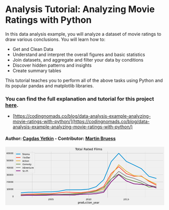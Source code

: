 
# Analysis Tutorial: Analyzing Movie Ratings with Python

In this data analysis example, you will analyze a dataset of movie ratings to draw various conclusions. You will learn how to:

* Get and Clean Data
* Understand and interpret the overall figures and basic statistics
* Join datasets, and aggregate and filter your data by conditions
* Discover hidden patterns and insights
* Create summary tables

This tutorial teaches you to perform all of the above tasks using Python and its popular pandas and matplotlib libraries.

### You can find the full explanation and tutorial for this project [here](https://codingnomads.co/blog/data-analysis-example-analyzing-movie-ratings-with-python/).
* [https://codingnomads.co/blog/data-analysis-example-analyzing-movie-ratings-with-python/](https://codingnomads.co/blog/data-analysis-example-analyzing-movie-ratings-with-python/)

#### Author: [Cagdas Yetkin](https://www.linkedin.com/in/cagdasyetkin/) - Contributor: [Martin Bruess](https://martinbreuss.com/)

![Top Rated Films](https://raw.githubusercontent.com/CodingNomads/articles/main/movie-tweets/imgs/output_69_0.png)
